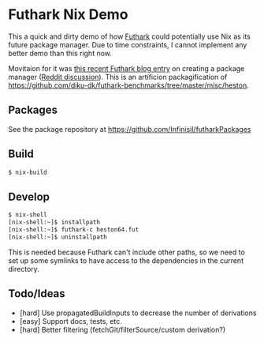 # Futhark Nix Demo

This a quick and dirty demo of how [Futhark](https://futhark-lang.org/) could potentially use Nix as its future package manager. Due to time constraints, I cannot implement any better demo than this right now.

Movitaion for it was [this recent Futhark blog entry](https://futhark-lang.org/blog/2018-07-20-the-future-futhark-package-manager.html) on creating a package manager ([Reddit discussion](https://www.reddit.com/r/ProgrammingLanguages/comments/90fnop/the_future_futhark_package_manager/)). This is an artificion packagification of https://github.com/diku-dk/futhark-benchmarks/tree/master/misc/heston.

## Packages
See the package repository at https://github.com/Infinisil/futharkPackages

## Build

```bash
$ nix-build
```

## Develop

```bash
$ nix-shell
[nix-shell:~]$ installpath
[nix-shell:~]$ futhark-c heston64.fut
[nix-shell:~]$ uninstallpath
```

This is needed because Futhark can't include other paths, so we need to set up some symlinks to have access to the dependencies in the current directory.

## Todo/Ideas

- [hard] Use propagatedBuildInputs to decrease the number of derivations
- [easy] Support docs, tests, etc.
- [hard] Better filtering (fetchGit/filterSource/custom derivation?)
